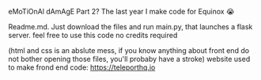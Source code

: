 eMoTiOnAl dAmAgE Part 2? The last year I make code for Equinox :sob:

Readme.md. Just download the files and run main.py, that launches a flask server. feel free to use this code no credits required

(html and css is an abslute mess, if you know anything about front end do not bother opening those files, you'll probaby have a stroke)
website used to make frond end code: https://teleporthq.io

